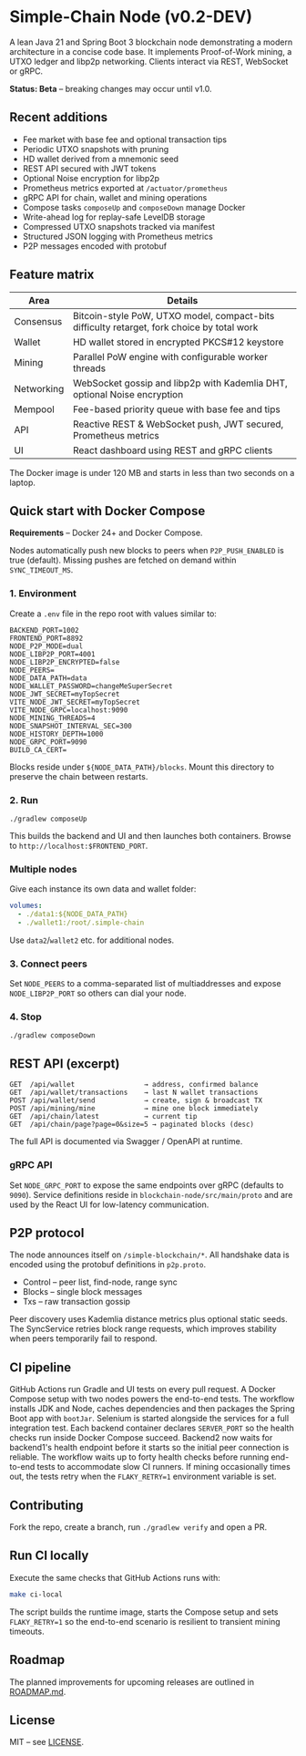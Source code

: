 # Simple-Chain Node (v0.2-DEV)

A lean Java&nbsp;21 and Spring Boot&nbsp;3 blockchain node demonstrating a modern architecture in a concise code base. It implements Proof-of-Work mining, a UTXO ledger and libp2p networking. Clients interact via REST, WebSocket or gRPC.

**Status: Beta** – breaking changes may occur until v1.0.

## Recent additions
- Fee market with base fee and optional transaction tips
- Periodic UTXO snapshots with pruning
- HD wallet derived from a mnemonic seed
- REST API secured with JWT tokens
- Optional Noise encryption for libp2p
- Prometheus metrics exported at `/actuator/prometheus`
- gRPC API for chain, wallet and mining operations
- Compose tasks `composeUp` and `composeDown` manage Docker
- Write-ahead log for replay-safe LevelDB storage
- Compressed UTXO snapshots tracked via manifest
- Structured JSON logging with Prometheus metrics
- P2P messages encoded with protobuf

## Feature matrix

| Area | Details |
|------|---------|
| Consensus | Bitcoin-style PoW, UTXO model, compact-bits difficulty retarget, fork choice by total work |
| Wallet | HD wallet stored in encrypted PKCS#12 keystore |
| Mining | Parallel PoW engine with configurable worker threads |
| Networking | WebSocket gossip and libp2p with Kademlia DHT, optional Noise encryption |
| Mempool | Fee-based priority queue with base fee and tips |
| API | Reactive REST & WebSocket push, JWT secured, Prometheus metrics |
| UI | React dashboard using REST and gRPC clients |

The Docker image is under 120&nbsp;MB and starts in less than two seconds on a laptop.

## Quick start with Docker Compose

**Requirements** – Docker&nbsp;24+ and Docker Compose.

Nodes automatically push new blocks to peers when `P2P_PUSH_ENABLED` is true (default). Missing pushes are fetched on demand within `SYNC_TIMEOUT_MS`.

### 1. Environment

Create a `.env` file in the repo root with values similar to:

```
BACKEND_PORT=1002
FRONTEND_PORT=8892
NODE_P2P_MODE=dual
NODE_LIBP2P_PORT=4001
NODE_LIBP2P_ENCRYPTED=false
NODE_PEERS=
NODE_DATA_PATH=data
NODE_WALLET_PASSWORD=changeMeSuperSecret
NODE_JWT_SECRET=myTopSecret
VITE_NODE_JWT_SECRET=myTopSecret
VITE_NODE_GRPC=localhost:9090
NODE_MINING_THREADS=4
NODE_SNAPSHOT_INTERVAL_SEC=300
NODE_HISTORY_DEPTH=1000
NODE_GRPC_PORT=9090
BUILD_CA_CERT=
```

Blocks reside under `${NODE_DATA_PATH}/blocks`. Mount this directory to preserve the chain between restarts.

### 2. Run

```
./gradlew composeUp
```

This builds the backend and UI and then launches both containers. Browse to `http://localhost:$FRONTEND_PORT`.

### Multiple nodes

Give each instance its own data and wallet folder:

```yaml
volumes:
  - ./data1:${NODE_DATA_PATH}
  - ./wallet1:/root/.simple-chain
```

Use `data2`/`wallet2` etc. for additional nodes.

### 3. Connect peers

Set `NODE_PEERS` to a comma-separated list of multiaddresses and expose `NODE_LIBP2P_PORT` so others can dial your node.

### 4. Stop

```
./gradlew composeDown
```

## REST API (excerpt)

```
GET  /api/wallet                 → address, confirmed balance
GET  /api/wallet/transactions    → last N wallet transactions
POST /api/wallet/send            → create, sign & broadcast TX
POST /api/mining/mine            → mine one block immediately
GET  /api/chain/latest           → current tip
GET  /api/chain/page?page=0&size=5 → paginated blocks (desc)
```

The full API is documented via Swagger / OpenAPI at runtime.

### gRPC API

Set `NODE_GRPC_PORT` to expose the same endpoints over gRPC (defaults to `9090`). Service definitions reside in `blockchain-node/src/main/proto` and are used by the React UI for low-latency communication.

## P2P protocol

The node announces itself on `/simple-blockchain/*`. All handshake data is encoded using the protobuf definitions in `p2p.proto`.

- Control – peer list, find-node, range sync
- Blocks  – single block messages
- Txs     – raw transaction gossip

Peer discovery uses Kademlia distance metrics plus optional static seeds.
The SyncService retries block range requests, which improves stability when
peers temporarily fail to respond.

## CI pipeline

GitHub Actions run Gradle and UI tests on every pull request. A Docker Compose
setup with two nodes powers the end-to-end tests. The workflow installs JDK and
Node, caches dependencies and then packages the Spring Boot app with
`bootJar`. Selenium is started alongside the services for a full integration
test. Each backend container declares `SERVER_PORT` so the health checks run
inside Docker Compose succeed.
Backend2 now waits for backend1's health endpoint before it starts so the
initial peer connection is reliable.
The workflow waits up to forty health checks before running end-to-end tests
to accommodate slow CI runners. If mining occasionally times out, the tests
retry when the `FLAKY_RETRY=1` environment variable is set.

## Contributing

Fork the repo, create a branch, run `./gradlew verify` and open a PR.

## Run CI locally

Execute the same checks that GitHub Actions runs with:

```bash
make ci-local
```
The script builds the runtime image, starts the Compose setup and sets
`FLAKY_RETRY=1` so the end-to-end scenario is resilient to transient mining
timeouts.

## Roadmap

The planned improvements for upcoming releases are outlined in
[ROADMAP.md](ROADMAP.md).

## License

MIT – see [LICENSE](LICENSE).
